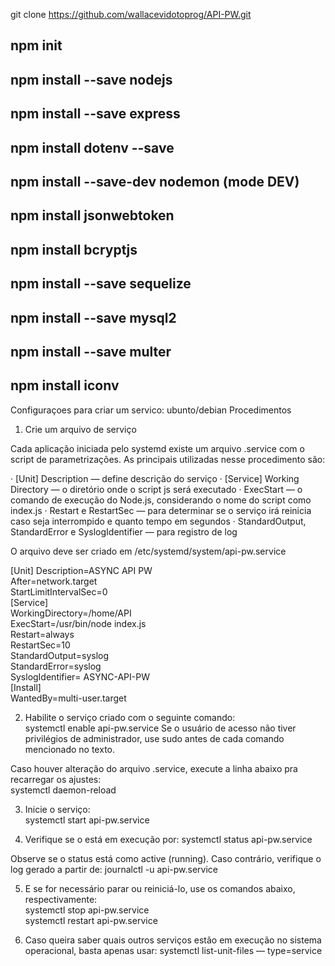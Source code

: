 git clone https://github.com/wallacevidotoprog/API-PW.git

## npm init
## npm install --save nodejs
## npm install --save express
## npm install dotenv --save

## npm install --save-dev nodemon (mode DEV)

## npm install jsonwebtoken
## npm install bcryptjs

## npm install --save sequelize
## npm install --save mysql2


## npm install --save multer
## npm install iconv

Configuraçoes para criar um servico: ubunto/debian
Procedimentos

1. Crie um arquivo de serviço

Cada aplicação iniciada pelo systemd existe um arquivo .service com o script de parametrizações. As principais utilizadas nesse procedimento são:

· [Unit] Description — define descrição do serviço
· [Service] Working Directory — o diretório onde o script js será executado
· ExecStart — o comando de execução do Node.js, considerando o nome do script como index.js
· Restart e RestartSec — para determinar se o serviço irá reinicia caso seja interrompido e quanto tempo em segundos
· StandardOutput, StandardError e SyslogIdentifier — para registro de log

O arquivo deve ser criado em /etc/systemd/system/api-pw.service

[Unit]
Description=ASYNC API PW    
After=network.target    
StartLimitIntervalSec=0     
[Service]   
WorkingDirectory=/home/API  
ExecStart=/usr/bin/node index.js    
Restart=always  
RestartSec=10   
StandardOutput=syslog   
StandardError=syslog    
SyslogIdentifier= ASYNC-API-PW  
[Install]   
WantedBy=multi-user.target  

2. Habilite o serviço criado com o seguinte comando:    
systemctl enable api-pw.service
Se o usuário de acesso não tiver privilégios de administrador, use sudo antes de cada comando mencionado no texto.  

 Caso houver alteração do arquivo .service, execute a linha abaixo pra recarregar os ajustes:   
systemctl daemon-reload 

3. Inicie o serviço:    
systemctl start api-pw.service  

4. Verifique se o está em execução por: 
systemctl status api-pw.service 

Observe se o status está como active (running). Caso contrário, verifique o log gerado a partir de: 
journalctl -u api-pw.service    

5. E se for necessário parar ou reiniciá-lo, use os comandos abaixo, respectivamente:   
systemctl stop api-pw.service   
systemctl restart api-pw.service    

6. Caso queira saber quais outros serviços estão em execução no sistema operacional, basta apenas usar: 
systemctl list-unit-files — type=service    